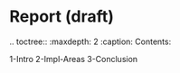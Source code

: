 # Report (draft)

.. toctree::
   :maxdepth: 2
   :caption: Contents:

   1-Intro
   2-Impl-Areas
   3-Conclusion